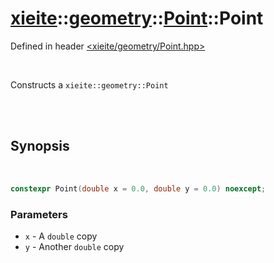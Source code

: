 # [xieite](../../xieite.md)::[geometry](../../geometry.md)::[Point](../Point.md)::Point
Defined in header [<xieite/geometry/Point.hpp>](../../../include/xieite/geometry/Point.hpp)

<br/>

Constructs a `xieite::geometry::Point`

<br/><br/>

## Synopsis

<br/>

```cpp
constexpr Point(double x = 0.0, double y = 0.0) noexcept;
```
### Parameters
- `x` - A `double` copy
- `y` - Another `double` copy
